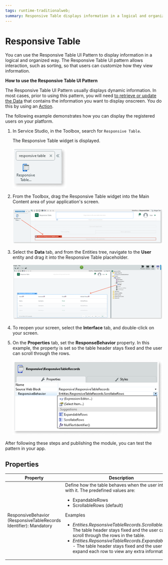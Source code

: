 ```yaml
---
tags: runtime-traditionalweb; 
summary: Responsive Table displays information in a logical and organized way that is easy to scan and read.
---
```


# Responsive Table

You can use the Responsive Table UI Pattern to display information in a logical and organized way. The Responsive Table UI pattern allows interaction, such as sorting, so that users can customize how they view information.

**How to use the Responsive Table UI Pattern**  

The Responsive Table UI Pattern usually displays dynamic information. In most cases, prior to using this pattern, you will need [to retrieve or update the Data](../../../../../develop/data/intro.md) that contains the information you want to display onscreen. You do this by using an [Action](../../../../../develop/logic/action-web.md). 

The following example demonstrates how you can display the registered users on your platform.

1. In Service Studio, in the Toolbox, search for `Responsive Table`. 

    The Responsive Table widget is displayed.

    ![](<images/responsivetable-image-8.png>)

1. From the Toolbox, drag the Responsive Table widget into the Main Content area of your application's screen.

    ![](<images/responsivetable-image-1.png>)

1. Select the **Data** tab, and from the Entities tree, navigate to the **User** entity and drag it into the Responsive Table placeholder.
    
   ![](<images/responsivetable-image-10.png>)
      
1. To reopen your screen, select the **Interface** tab, and double-click on your screen.

1. On the **Properties** tab, set the **ResponseBehavior** property. In this example, the property is set so the table header stays fixed and the user can scroll through the rows.

    ![](<images/responsivetable-image-6.png>)

After following these steps and publishing the module, you can test the pattern in your app.

## Properties

| **Property** |  **Description** |
|---|---|
| ResponsiveBehavior (ResponsiveTableRecords Identifier): Mandatory | Define how the table behaves when the user interacts with it. The predefined values are:<p><ul><li>ExpandableRows</li><li>ScrollableRows (default)</li></ul></p> <p>Examples <ul><li>_Entities.RepsonsiveTableRecords.ScrollableRows_ - The table header stays fixed and the user can scroll through the rows in the table. </li><li>_Entities.RepsonsiveTableRecords.ExpandableRows_ - The table header stays fixed and the user can expand each row to view any extra information. </li></ul></p> | 
